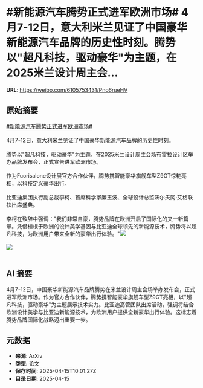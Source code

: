 # #新能源汽车腾势正式进军欧洲市场# 4月7-12日，意大利米兰见证了中国豪华新能源汽车品牌的历史性时刻。腾势以"超凡科技，驱动豪华"为主题，在2025米兰设计周主会...

**URL**: https://weibo.com/6105753431/Pno6rueHV

## 原始摘要

<a href="https://m.weibo.cn/search?containerid=231522type%3D1%26t%3D10%26q%3D%23%E6%96%B0%E8%83%BD%E6%BA%90%E6%B1%BD%E8%BD%A6%E8%85%BE%E5%8A%BF%E6%AD%A3%E5%BC%8F%E8%BF%9B%E5%86%9B%E6%AC%A7%E6%B4%B2%E5%B8%82%E5%9C%BA%23&amp;extparam=%23%E6%96%B0%E8%83%BD%E6%BA%90%E6%B1%BD%E8%BD%A6%E8%85%BE%E5%8A%BF%E6%AD%A3%E5%BC%8F%E8%BF%9B%E5%86%9B%E6%AC%A7%E6%B4%B2%E5%B8%82%E5%9C%BA%23" data-hide=""><span class="surl-text">#新能源汽车腾势正式进军欧洲市场#</span></a> <br><br>4月7-12日，意大利米兰见证了中国豪华新能源汽车品牌的历史性时刻。<br><br>腾势以"超凡科技，驱动豪华"为主题，在2025米兰设计周主会场布雷拉设计区举办品牌发布会，正式宣告进军欧洲市场。<br><br>作为Fuorisalone设计展官方合作伙伴，腾势携智能豪华旗舰车型Z9GT惊艳亮相，以科技定义豪华出行。<br><br>比亚迪集团执行副总裁李柯、首席科学家廉玉波、全球设计总监沃尔夫冈·艾格联袂出席盛典。<br><br>李柯在致辞中强调："我们非常自豪，腾势品牌在欧洲开启了国际化的又一新篇章。凭借植根于欧洲的设计美学基因与比亚迪全球领先的新能源技术，腾势将以超凡科技，为欧洲用户带来全新的豪华出行体验。"<img style="" src="https://tvax4.sinaimg.cn/large/006Fd7o3ly1i0hlwcux42j32hz1o0u0y.jpg" referrerpolicy="no-referrer"><br><br><img style="" src="https://tvax2.sinaimg.cn/large/006Fd7o3ly1i0hlwcq8xkj32hy1o0hdu.jpg" referrerpolicy="no-referrer"><br><br>

## AI 摘要

4月7-12日，中国豪华新能源汽车品牌腾势在米兰设计周主会场举办发布会，正式进军欧洲市场。作为官方合作伙伴，腾势携智能豪华旗舰车型Z9GT亮相，以"超凡科技，驱动豪华"为主题展示技术实力。比亚迪高管团队出席活动，强调将结合欧洲设计美学与比亚迪新能源技术，为欧洲用户提供全新豪华出行体验。这标志着腾势品牌国际化战略迈出重要一步。

## 元数据

- **来源**: ArXiv
- **类型**: 论文
- **保存时间**: 2025-04-15T10:01:27Z
- **目录日期**: 2025-04-15
